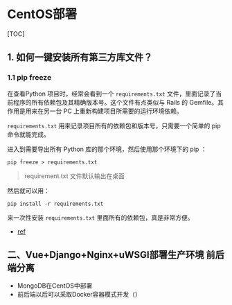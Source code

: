 # CentOS部署

[TOC]

## 1. 如何一键安装所有第三方库文件？

### 1.1 pip freeze

在查看Python 项目时，经常会看到一个 `requirements.txt` 文件，里面记录了当前程序的所有依赖包及其精确版本号。这个文件有点类似与 Rails 的 Gemfile。其作用是用来在另一台 PC 上重新构建项目所需要的运行环境依赖。

`requirements.txt` 用来记录项目所有的依赖包和版本号，只需要一个简单的 pip 命令就能完成。

进入到需要导出所有 Python 库的那个环境，然后使用那个环境下的 pip ：

```
pip freeze > requirements.txt
```

> requirement.txt 文件默认输出在桌面

然后就可以用：

```
pip install -r requirements.txt
```

来一次性安装 `requirements.txt` 里面所有的依赖包，真是非常方便。

- [ref](https://github.com/tgz0514/DeepLearning_Notes_CV/blob/master/other/Python/Python%E4%B8%80%E9%94%AE%E5%AE%89%E8%A3%85%E6%89%80%E6%9C%89%E7%AC%AC%E4%B8%89%E6%96%B9%E5%BA%93.md)



## 二、Vue+Django+Nginx+uWSGI部署生产环境 前后端分离

- MongoDB在CentOS中部署
- 前后端以后可以采取Docker容器模式开发（）